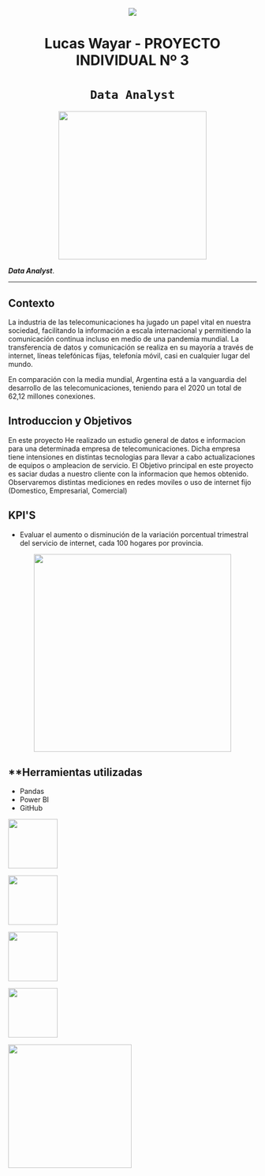 <p align=center><img src=https://d31uz8lwfmyn8g.cloudfront.net/Assets/logo-henry-white-lg.png><p>

# <h1 align=center> **Lucas Wayar - PROYECTO INDIVIDUAL Nº 3** </h1>

# <h1 align=center>**`Data Analyst`**</h1>

<p align="center">
<img src="https://resizer.iproimg.com/unsafe/880x/filters:format(webp)/https://assets.iproup.com/assets/jpg/2019/12/7567.jpg"  height=300>
</p>

 ***Data Analyst***.  

<hr>  

## **Contexto**

La industria de las telecomunicaciones ha jugado un papel vital en nuestra sociedad, facilitando la información a escala internacional y permitiendo la comunicación continua incluso en medio de una pandemia mundial. La transferencia de datos y comunicación se realiza en su mayoría a través de internet, líneas telefónicas fijas, telefonía móvil, casi en cualquier lugar del mundo.

En comparación con la media mundial, Argentina está a la vanguardia del desarrollo de las telecomunicaciones, teniendo para el 2020 un total de 62,12 millones conexiones.

## **Introduccion y Objetivos**

En este proyecto He realizado un estudio general de datos e informacion para una determinada empresa de telecomunicaciones.
Dicha empresa tiene intensiones en distintas tecnologias para llevar a cabo actualizaciones de equipos o ampleacion de servicio.
El Objetivo principal en este proyecto es saciar dudas a nuestro cliente con la informacion que hemos obtenido.
Observaremos distintas mediciones en redes moviles o uso de internet fijo (Domestico, Empresarial, Comercial)

## **KPI'S**

+ Evaluar el aumento o disminución de la variación porcentual trimestral del servicio de internet, cada 100 hogares por provincia.

<p align=center>
<img src = 'https://i.postimg.cc/2SwvnTcw/Sin-t-tulo.png' height = 400></p>


## **Herramientas utilizadas

+ Pandas
+ Power BI
+ GitHub

<img src = 'https://user-images.githubusercontent.com/103937102/198367543-b87e0cee-4791-432f-ae78-6b1143245b81.png' height = 100></p>
<img src = 'https://user-images.githubusercontent.com/103937102/198366307-6021ce6b-6c6a-44db-99a8-26b59ee03b96.png' height = 100></p>
<img src = 'https://datascientest.com/es/wp-content/uploads/sites/7/2020/10/power-bi-logo-1-1024x440.jpg' height = 100></p>
<img src = 'https://user-images.githubusercontent.com/103937102/198214658-cc3f4e0c-4599-4e3b-94f2-f69021d550bb.png' height = 100></p>
<img src = 'https://w10.naukri.com/mailers/2021/naukri-learning/oct/27oct/what-is-data-analyst.jpg' height=250><p>
